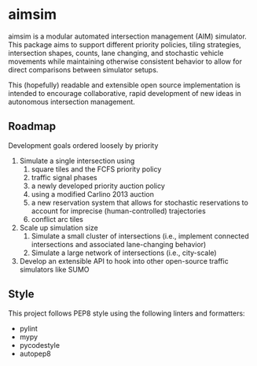 # aimsim

aimsim is a modular automated intersection management (AIM) simulator. This package aims to support different priority policies, tiling strategies, intersection shapes, counts, lane changing, and stochastic vehicle movements while maintaining otherwise consistent behavior to allow for direct comparisons between simulator setups.

This (hopefully) readable and extensible open source implementation is intended to encourage collaborative, rapid development of new ideas in autonomous intersection management.

## Roadmap

Development goals ordered loosely by priority

1. Simulate a single intersection using
    1. square tiles and the FCFS priority policy
    2. traffic signal phases
    3. a newly developed priority auction policy
    4. using a modified Carlino 2013 auction
    5. a new reservation system that allows for stochastic reservations to account for imprecise (human-controlled) trajectories
    6. conflict arc tiles
2. Scale up simulation size
    1. Simulate a small cluster of intersections (i.e., implement connected intersections and associated lane-changing behavior)
    2. Simulate a large network of intersections (i.e., city-scale)
3. Develop an extensible API to hook into other open-source traffic simulators like SUMO

## Style

This project follows PEP8 style using the following linters and formatters:

* pylint
* mypy
* pycodestyle
* autopep8
